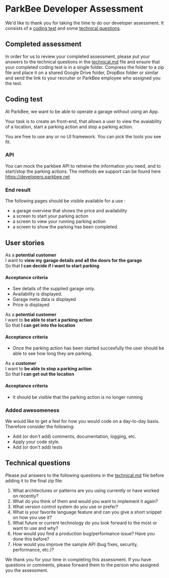 # ParkBee Developer Assessment

We'd like to thank you for taking the time to do our developer assessment. It consists of a [coding test](#coding-test) and some [technical questions](#technical-questions).

## Completed assessment

In order for us to review your completed assessment, please put your answers to the technical questions in the [technical.md](technical.md) file and ensure that your completed coding test is in a single folder. Compress the folder to a zip file and place it on a shared Google Drive folder, DropBox folder or similar and send the link to your recruiter or ParkBee employee who assigned you the test.

## Coding test

At ParkBee, we want to be able to operate a garage without using an App. 

Your task is to create an front-end, that allows a user to view the avaiability of a location, start a parking action and stop a parking action. 

You are free to use any or no UI framework. You can pick the tools you see fit. 

### API
You can mock the parkbee API to retreive the information you need, and to start/stop the parking actions. 
The methods we support can be found here https://developers.parkbee.net

### End result
The following pages should be visible available for a use : 

* a garage overview that shows the price and availability
* a screen to start your parking action
* a screen to view your running parking action
* a screen to show the parking has been completed.


## User stories

As a **potential customer**  
I want to **view my garage details and all the doors for the garage**  
So that **I can decide if i want to start parking**  

#### Acceptance criteria

* See details of the supplied garage only.
* Availability is displayed.
* Garage meta data is displayed
* Price is displayed

As a **potential customer**  
I want to **be able to start a parking action**  
So that **I can get into the location**

#### Acceptance criteria
* Once the parking action has been started succesfully the user should be able to see how long they are parking.

As a **customer**  
I want to **be able to stop a parking action**  
So that **I can get out the location**

#### Acceptance criteria

* It should be visible that the parking action is no longer running

### Added awesomeness

We would like to get a feel for how you would code on a day-to-day basis. Therefore consider the following:

* Add (or don't add) comments, documentation, logging, etc.
* Apply your code style.
* Add (or don't add) tests

## Technical questions

Please put answers to the following questions in the [technical.md](technical.md) file before adding it to the final zip file:

1. What architectures or patterns are you using currently or have worked on recently?
2. What do you think of them and would you want to implement it again?
3. What version control system do you use or prefer?
4. What is your favorite language feature and can you give a short snippet on how you use it?
5. What future or current technology do you look forward to the most or want to use and why?
6. How would you find a production bug/performance issue? Have you done this before?
7. How would you improve the sample API (bug fixes, security, performance, etc.)?

We thank you for your time in completing this assessment. If you have questions or comments, please forward them to the person who assigned you the assessment.

